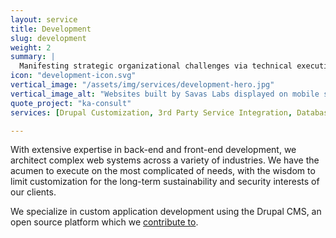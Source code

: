 ```yaml
---
layout: service
title: Development
slug: development
weight: 2
summary: |
  Manifesting strategic organizational challenges via technical execution is one of the most cherished activities we participate in. We employ a wide variety of tools to tailor-make solutions for our partner's constantly evolving needs.
icon: "development-icon.svg"
vertical_image: "/assets/img/services/development-hero.jpg"
vertical_image_alt: "Websites built by Savas Labs displayed on mobile screens"
quote_project: "ka-consult"
services: [Drupal Customization, 3rd Party Service Integration, Database Architecture, Data Migration, E-Commerce, Performance Optimization, Automated Testing, Hosting Consultation, Security & Best Practices Consultation]

---
```


With extensive expertise in back-end and front-end development, we architect complex web systems across a variety of industries. We have the acumen to execute on the most complicated of needs, with the wisdom to limit customization for the long-term sustainability and security interests of our clients.

We specialize in custom application development using the Drupal CMS, an open source platform which we [contribute to](https://www.drupal.org/savas-labs).